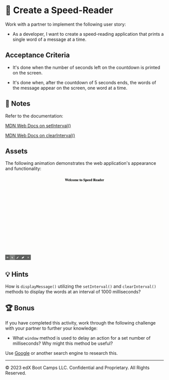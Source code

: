 # 📖 Create a Speed-Reader

Work with a partner to implement the following user story:

* As a developer, I want to create a speed-reading application that prints a single word of a message at a time.

## Acceptance Criteria

* It's done when the number of seconds left on the countdown is printed on the screen.

* It's done when, after the countdown of 5 seconds ends, the words of the message appear on the screen, one word at a time.

## 📝 Notes

Refer to the documentation: 

[MDN Web Docs on setInterval()](https://developer.mozilla.org/en-US/docs/Web/API/WindowOrWorkerGlobalScope/setInterval)

[MDN Web Docs on clearInterval()](https://developer.mozilla.org/en-US/docs/Web/API/WindowOrWorkerGlobalScope/clearInterval)

## Assets

The following animation demonstrates the web application's appearance and functionality:

![A countdown of 5 seconds begins and then single words appear on the screen.](./images/demo1.gif)

## 💡 Hints

How is `displayMessage()` utilizing the `setInterval()` and `clearInterval()` methods to display the words at an interval of 1000 milliseconds?

## 🏆 Bonus

If you have completed this activity, work through the following challenge with your partner to further your knowledge:

* What `window` method is used to delay an action for a set number of milliseconds? Why might this method be useful?

Use [Google](https://www.google.com) or another search engine to research this.

---
© 2023 edX Boot Camps LLC. Confidential and Proprietary. All Rights Reserved.
